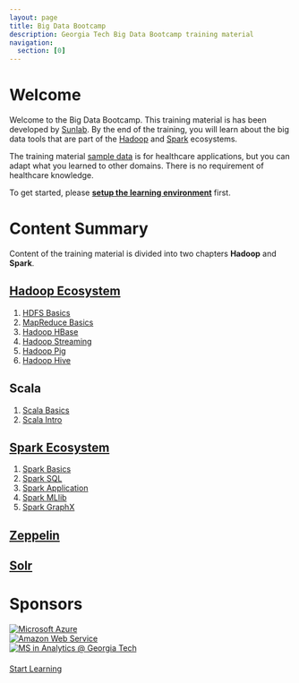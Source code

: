 ```yaml
---
layout: page
title: Big Data Bootcamp
description: Georgia Tech Big Data Bootcamp training material
navigation:
  section: [0]
---
```


# Welcome

Welcome to the Big Data Bootcamp. This training material is has been developed by [Sunlab](http://www.sunlab.org/). By the end of the training, you will learn about the big data tools that are part of the [Hadoop](http://hadoop.apache.org) and [Spark](http://spark.apache.org) ecosystems.

The training material [sample data](data) is for healthcare applications, but you can adapt what you learned to other domains. There is no requirement of healthcare knowledge.

To get started, please [**setup the learning environment**](environment) first.

# Content Summary
Content of the training material is divided into two chapters **Hadoop** and **Spark**.

## [Hadoop Ecosystem](hadoop)
1. [HDFS Basics](hdfs-basic)
1. [MapReduce Basics](mapreduce-basic)
2. [Hadoop HBase](hadoop-hbase)
3. [Hadoop Streaming](hadoop-streaming)
4. [Hadoop Pig](hadoop-pig)
5. [Hadoop Hive](hadoop-hive)

## Scala

1. [Scala Basics](scala-basic)
2. [Scala Intro](scala-intro)

## [Spark Ecosystem](spark)
1. [Spark Basics](spark-basic)
2. [Spark SQL](spark-sql)
3. [Spark Application](spark-application)
4. [Spark MLlib](spark-mllib)
5. [Spark GraphX](spark-graphx)

## [Zeppelin](zeppelin-intro)
<!--
## [Spark Examples on Jupyter Notebook](spark-jupyter) (BETA)
1. [Scala Basics](scala-basic-jupyter)
2. [Spark Basics](spark-basic-jupyter)
3. [Spark SQL](spark-sql-jupyter)
4. [Spark Application]()
5. [Spark MLlib]()
6. [Spark GraphX]()
-->

## [Solr](nlp)

# Sponsors

<div class="row" style="margin-bottom: 20px">
<div class="col-xs-4 col-md-3 col-lg-3 vcenter">
<a href="https://azure.microsoft.com/" target="_blank" style="cursor: pointer;">
<img src="{{ site.baseurl }}/image/azure-logo.png" class="img-responsive" alt="Microsoft Azure">
</a>
</div>
<div class="col-xs-4 col-md-3 col-lg-3 vcenter">
<a href="https://aws.amazon.com/" target="_blank" style="cursor: pointer;">
<img src="{{ site.baseurl }}/image/aws-logo-large.png" class="img-responsive" alt="Amazon Web Service">
</a>
</div>
<div class="col-xs-4 col-md-3 col-lg-3 vcenter">
<a href="http://analytics.gatech.edu/" target="_blank" style="cursor: pointer;">
<img src="{{ site.baseurl }}/image/gt-analytics-ms.png" class="img-responsive" alt="MS in Analytics @ Georgia Tech">
</a>
</div>
</div>

<div class="text-center col-md-12"><a href="hadoop/" class="btn btn-lg btn-info">Start Learning<span class="glyphicon glyphicon-export"></span></a></div>
